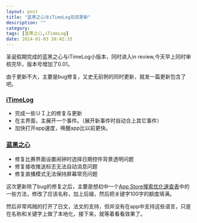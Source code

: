 ```yaml
---
layout: post
title: "蓝黑之心与iTimeLog双双更新"
description: ""
category: 
tags: [蓝黑之心,iTimeLog]
date: 2014-01-03 10:42:33
---
```


圣诞假期完成的蓝黑之心与iTimeLog小版本，同时进入in review,今天早上同时审核完毕，版本号增加了0.01。

由于更新不大，主要是bug修复，又史无前例的同时更新，就发一篇更新包含了吧。

### [iTimeLog](https://itunes.apple.com/cn/app/itimelog/id423263073?l=en&mt=8)

* 完成一些ＵＩ上的修复与更新
* 在主界面，主展开一个事件。（展开新事件时自动合上其它事件）
* 加快打开app速度，唤醒app比以前更快。

### [蓝黑之心](https://itunes.apple.com/cn/app/lan-hei-zhi-xin/id571540427?mt=8)

* 修复比赛界面设置闹钟时选择日期控件背景透明问题  
* 修复接收推送标志无法自动消息问题  
* 修复直播模式无法保持屏幕常亮问题

这次更新除了bug的修复之后，主要是想初中一个[App Store搜索优化速查表](http://laihjx.com/2013/12/25/aso-cheat-sheet/)中的一些方法，修改了应该名称，加上后缀，然后把关键字100字的额度填满。

然后非常鸡贼的打开了日文，法文的支持，但并没有在app中支持这些语言，只是在名称和关键字上做了本地化，接下来，就等着看看效果了。

